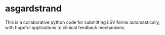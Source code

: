# asgardstrand

This is a collaborative python code for submitting LSV forms automastically, with hopeful applications to clinical feedback mechanisms.
